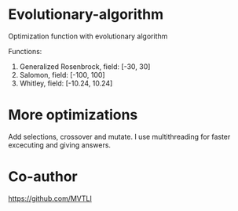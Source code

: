# Evolutionary-algorithm
Optimization function with evolutionary algorithm

Functions: 
1. Generalized Rosenbrock, field: [-30, 30]
2. Salomon, field: [-100, 100]
3. Whitley, field: [-10.24, 10.24]

# More optimizations
Add selections, crossover and mutate. I use multithreading for faster excecuting and giving answers.

# Co-author
https://github.com/MVTLI
